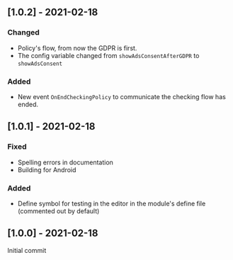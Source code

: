 ## [1.0.2] - 2021-02-18
### Changed
- Policy's flow, from now the GDPR is first.
- The config variable changed from `showAdsConsentAfterGDPR` to `showAdsConsent`

### Added
- New event `OnEndCheckingPolicy` to communicate the checking flow has ended.


## [1.0.1] - 2021-02-18
### Fixed
- Spelling errors in documentation
- Building for Android

### Added
- Define symbol for testing in the editor in the module's define file (commented out by default)


## [1.0.0] - 2021-02-18
Initial commit

